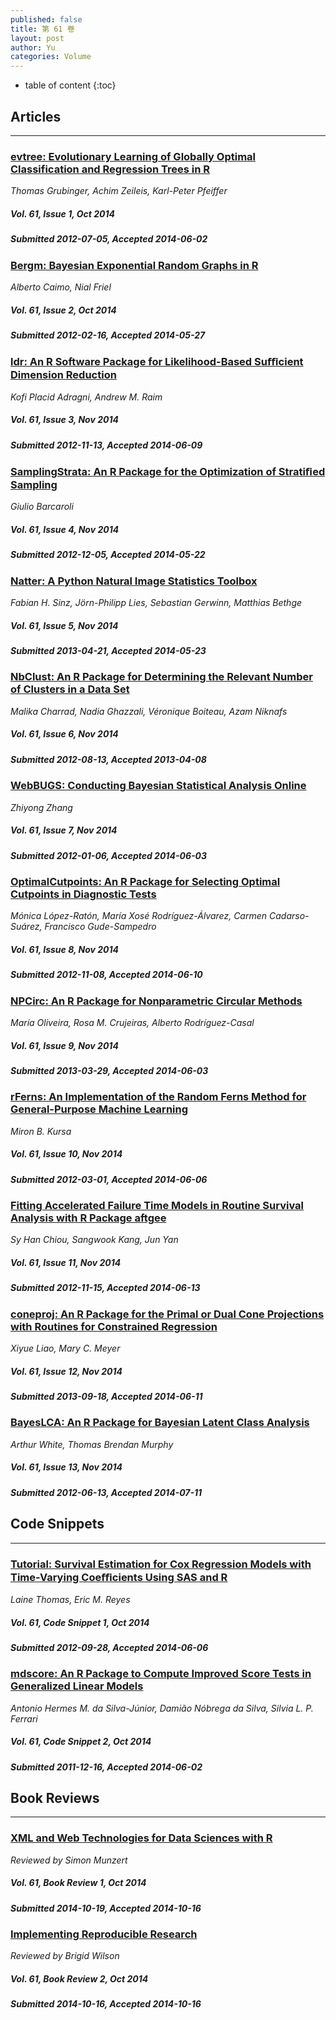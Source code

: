 ```yaml
---
published: false
title: 第 61 卷
layout: post
author: Yu
categories: Volume
---
```


* table of content
{:toc}

## Articles

***

### [evtree: Evolutionary Learning of Globally Optimal Classification and Regression Trees in R](/jstatsoft/v61/i01.html)

*Thomas Grubinger, Achim Zeileis, Karl-Peter Pfeiffer*

##### Vol. 61, Issue 1, Oct 2014

##### Submitted 2012-07-05, Accepted 2014-06-02

### [Bergm: Bayesian Exponential Random Graphs in R](/jstatsoft/v61/i02.html)

*Alberto Caimo, Nial Friel*

##### Vol. 61, Issue 2, Oct 2014

##### Submitted 2012-02-16, Accepted 2014-05-27

### [ldr: An R Software Package for Likelihood-Based  Suﬃcient Dimension Reduction](/jstatsoft/v61/i03.html)

*Kofi Placid Adragni, Andrew M. Raim*

##### Vol. 61, Issue 3, Nov 2014

##### Submitted 2012-11-13, Accepted 2014-06-09

### [SamplingStrata: An R Package for the Optimization  of Stratiﬁed Sampling](/jstatsoft/v61/i04.html)

*Giulio Barcaroli*

##### Vol. 61, Issue 4, Nov 2014

##### Submitted 2012-12-05, Accepted 2014-05-22

### [Natter: A Python Natural Image Statistics Toolbox](/jstatsoft/v61/i05.html)

*Fabian H. Sinz, Jörn-Philipp Lies, Sebastian Gerwinn, Matthias Bethge*

##### Vol. 61, Issue 5, Nov 2014

##### Submitted 2013-04-21, Accepted 2014-05-23

### [NbClust: An R Package for Determining the Relevant Number of Clusters in a Data Set](/jstatsoft/v61/i06.html)

*Malika Charrad,  Nadia Ghazzali, Véronique Boiteau, Azam Niknafs*

##### Vol. 61, Issue 6, Nov 2014

##### Submitted 2012-08-13, Accepted 2013-04-08

### [WebBUGS: Conducting Bayesian Statistical Analysis Online](/jstatsoft/v61/i07.html)

*Zhiyong Zhang*

##### Vol. 61, Issue 7, Nov 2014

##### Submitted 2012-01-06, Accepted 2014-06-03

### [OptimalCutpoints: An R Package for Selecting Optimal Cutpoints in Diagnostic Tests](/jstatsoft/v61/i08.html)

*Mónica López-Ratón, María Xosé Rodríguez-Álvarez, Carmen Cadarso-Suárez, Francisco Gude-Sampedro*

##### Vol. 61, Issue 8, Nov 2014

##### Submitted 2012-11-08, Accepted 2014-06-10

### [NPCirc: An R Package for Nonparametric Circular Methods](/jstatsoft/v61/i09.html)

*María Oliveira, Rosa M. Crujeiras, Alberto Rodríguez-Casal*

##### Vol. 61, Issue 9, Nov 2014

##### Submitted 2013-03-29, Accepted 2014-06-03

### [rFerns: An Implementation of the Random Ferns Method for General-Purpose Machine Learning](/jstatsoft/v61/i10.html)

*Miron B. Kursa*

##### Vol. 61, Issue 10, Nov 2014

##### Submitted 2012-03-01, Accepted 2014-06-06

### [Fitting Accelerated Failure Time Models in Routine Survival Analysis with R Package aftgee](/jstatsoft/v61/i11.html)

*Sy Han Chiou, Sangwook Kang, Jun Yan*

##### Vol. 61, Issue 11, Nov 2014

##### Submitted 2012-11-15, Accepted 2014-06-13

### [coneproj: An R Package for the Primal or Dual Cone Projections with Routines for Constrained Regression](/jstatsoft/v61/i12.html)

*Xiyue Liao, Mary C. Meyer*

##### Vol. 61, Issue 12, Nov 2014

##### Submitted 2013-09-18, Accepted 2014-06-11

### [BayesLCA: An R Package for Bayesian Latent Class Analysis](/jstatsoft/v61/i13.html)

*Arthur White, Thomas Brendan Murphy*

##### Vol. 61, Issue 13, Nov 2014

##### Submitted 2012-06-13, Accepted 2014-07-11

## Code Snippets

***

### [Tutorial: Survival Estimation for Cox Regression  Models with Time-Varying Coeﬃcients Using SAS  and R](/jstatsoft/v61/c01.html)

*Laine Thomas, Eric M. Reyes*

##### Vol. 61, Code Snippet 1, Oct 2014

##### Submitted 2012-09-28, Accepted 2014-06-06

### [mdscore: An R Package to Compute Improved Score  Tests in Generalized Linear Models](/jstatsoft/v61/c02.html)

*Antonio Hermes M. da Silva-Júnior, Damião Nóbrega da Silva, Silvia L. P. Ferrari*

##### Vol. 61, Code Snippet 2, Oct 2014

##### Submitted 2011-12-16, Accepted 2014-06-02

## Book Reviews

***

### [XML and Web Technologies for Data Sciences with R](/jstatsoft/v61/b01.html)

*Reviewed by  Simon Munzert*

##### Vol. 61, Book Review 1, Oct 2014

##### Submitted 2014-10-19, Accepted 2014-10-16

### [Implementing Reproducible Research](/jstatsoft/v61/b02.html)

*Reviewed by Brigid  Wilson*

##### Vol. 61, Book Review 2, Oct 2014

##### Submitted 2014-10-16, Accepted 2014-10-16

